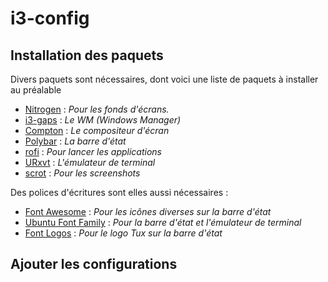 # i3-config

## Installation des paquets

Divers paquets sont nécessaires, dont voici une liste de paquets à installer au préalable
* [Nitrogen](https://github.com/l3ib/nitrogen) : *Pour les fonds d'écrans.*
* [i3-gaps](https://github.com/Airblader/i3) : *Le WM (Windows Manager)*
* [Compton](https://github.com/chjj/compton) : *Le compositeur d'écran*
* [Polybar](https://github.com/jaagr/polybar) : *La barre d'état*
* [rofi](https://github.com/DaveDavenport/rofi) : *Pour lancer les applications*
* [URxvt](http://software.schmorp.de/pkg/rxvt-unicode.html) : *L'émulateur de terminal*
* [scrot](https://github.com/dreamer/scrot) : *Pour les screenshots*

Des polices d'écritures sont elles aussi nécessaires :
* [Font Awesome](https://fontawesome.com/) : *Pour les icônes diverses sur la barre d'état*
* [Ubuntu Font Family](https://design.ubuntu.com/font/) : *Pour la barre d'état et l'émulateur de terminal*
* [Font Logos](https://github.com/lukas-w/font-logos) : *Pour le logo Tux sur la barre d'état*
## Ajouter les configurations

